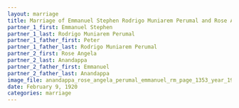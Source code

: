 ```yaml
---
layout: marriage
title: Marriage of Emmanuel Stephen Rodrigo Muniarem Perumal and Rose Angela Anandappa
partner_1_first: Emmanuel Stephen
partner_1_last: Rodrigo Muniarem Perumal
partner_1_father_first: Peter
partner_1_father_last: Rodrigo Muniarem Perumal
partner_2_first: Rose Angela
partner_2_last: Anandappa
partner_2_father_first: Emmanuel
partner_2_father_last: Anandappa
image_file: anandappa_rose_angela_perumal_emmanuel_rm_page_1353_year_1920
date: February 9, 1920
categories: marriage
---
```


